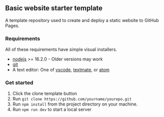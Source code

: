 ## Basic website starter template

A template repository used to create and deploy a static website to GitHub Pages.

### Requirements

All of these requirements have simple visual installers.

- [nodejs](https://nodejs.org/en/) >= 16.2.0 - Older versions may work
- [git](https://git-scm.com/)
- A text editor: One of [vscode](https://code.visualstudio.com/), [textmate](https://macromates.com/), or [atom](https://atom.io/)

### Get started

1. Click the clone template button
2. Run `git clone https://github.com/yourname/yourepo.git`
3. Run `npm install` from the project directory on your machine.
4. Run `npm run dev` to start a local server
